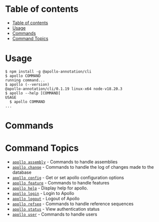 # Table of contents

<!-- toc -->

- [Table of contents](#table-of-contents)
- [Usage](#usage)
- [Commands](#commands)
- [Command Topics](#command-topics)
<!-- tocstop -->

# Usage

<!-- usage -->

```sh-session
$ npm install -g @apollo-annotation/cli
$ apollo COMMAND
running command...
$ apollo (--version)
@apollo-annotation/cli/0.1.19 linux-x64 node-v18.20.3
$ apollo --help [COMMAND]
USAGE
  $ apollo COMMAND
...
```

<!-- usagestop -->

# Commands

<!-- commands -->

# Command Topics

- [`apollo assembly`](../website/docs/cli//assembly.md) - Commands to handle
  assemblies
- [`apollo change`](../website/docs/cli//change.md) - Commands to handle the log
  of changes made to the database
- [`apollo config`](../website/docs/cli//config.md) - Get or set apollo
  configuration options
- [`apollo feature`](../website/docs/cli//feature.md) - Commands to handle
  features
- [`apollo help`](../website/docs/cli//help.md) - Display help for apollo.
- [`apollo login`](../website/docs/cli//login.md) - Login to Apollo
- [`apollo logout`](../website/docs/cli//logout.md) - Logout of Apollo
- [`apollo refseq`](../website/docs/cli//refseq.md) - Commands to handle
  reference sequences
- [`apollo status`](../website/docs/cli//status.md) - View authentication status
- [`apollo user`](../website/docs/cli//user.md) - Commands to handle users

<!-- commandsstop -->
